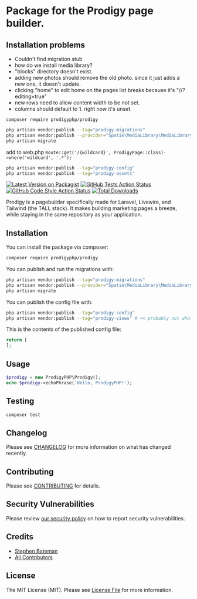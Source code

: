 # Package for the Prodigy page builder.


## Installation problems
- Couldn't find migration stub
- how do we install media library?
- "blocks" directory doesn't exist.
- adding new photos should remove the old photo. since it just adds a new one, it doesn't update.
- clicking "home" to edit home on the pages list breaks because it's "//?editing=true"
- new rows need to allow content width to be not set.
- columns should default to 1. right now it's unset.

`composer require prodigyphp/prodigy`
```bash
php artisan vendor:publish --tag="prodigy-migrations"
php artisan vendor:publish --provider="Spatie\MediaLibrary\MediaLibraryServiceProvider" --tag="migrations"
php artisan migrate
```

add to web.php
`Route::get('/{wildcard}', ProdigyPage::class)->where('wildcard', '.*');`

```bash
php artisan vendor:publish --tag="prodigy-config"
php artisan vendor:publish --tag="prodigy-assets"
```


[![Latest Version on Packagist](https://img.shields.io/packagist/v/prodigyphp/prodigy.svg?style=flat-square)](https://packagist.org/packages/prodigyphp/prodigy)
[![GitHub Tests Action Status](https://img.shields.io/github/actions/workflow/status/prodigyphp/prodigy/run-tests.yml?branch=main&label=tests&style=flat-square)](https://github.com/prodigyphp/prodigy/actions?query=workflow%3Arun-tests+branch%3Amain)
[![GitHub Code Style Action Status](https://img.shields.io/github/actions/workflow/status/prodigyphp/prodigy/fix-php-code-style-issues.yml?branch=main&label=code%20style&style=flat-square)](https://github.com/prodigyphp/prodigy/actions?query=workflow%3A"Fix+PHP+code+style+issues"+branch%3Amain)
[![Total Downloads](https://img.shields.io/packagist/dt/prodigyphp/prodigy.svg?style=flat-square)](https://packagist.org/packages/prodigyphp/prodigy)

Prodigy is a pagebuilder specifically made for Laravel, Livewire, and Tailwind (the TALL stack). It makes building marketing pages a breeze, while staying in the same repository as your application.

## Installation

You can install the package via composer:

```bash
composer require prodigyphp/prodigy
```

You can publish and run the migrations with:

```bash
php artisan vendor:publish --tag="prodigy-migrations"
php artisan vendor:publish --provider="Spatie\MediaLibrary\MediaLibraryServiceProvider" --tag="migrations"
php artisan migrate
```

You can publish the config file with:

```bash
php artisan vendor:publish --tag="prodigy-config"
php artisan vendor:publish --tag="prodigy-views" # << probably not what you want. contents of all views.
```

This is the contents of the published config file:

```php
return [
];
```

## Usage

```php
$prodigy = new ProdigyPHP\Prodigy();
echo $prodigy->echoPhrase('Hello, ProdigyPHP!');
```

## Testing

```bash
composer test
```

## Changelog

Please see [CHANGELOG](CHANGELOG.md) for more information on what has changed recently.

## Contributing

Please see [CONTRIBUTING](CONTRIBUTING.md) for details.

## Security Vulnerabilities

Please review [our security policy](../../security/policy) on how to report security vulnerabilities.

## Credits

- [Stephen Bateman](https://github.com/ProdigyPHP)
- [All Contributors](../../contributors)

## License

The MIT License (MIT). Please see [License File](LICENSE.md) for more information.
